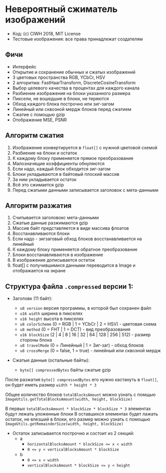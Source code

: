 ﻿# Невероятный сжиматель изображений

* Код: (c) CIWH 2018, MIT License
* Тестовые изображения: все права принадлежат создателям


## Фичи

+ Интерфейс
+ Открытие и сохранение обычных и сжатых изображений
+ 3 цветовых пространства RGB, YCbCr, HSV
+ 2 алгоритма: FastHaarTransform, DiscreteCosineTransform
+ Выбор целевого качества в процентах для каждого канала
+ Разбиение изображения на блоки указанного размера
+ Пиксели, не вошедшие в блоки, не теряются
+ Обход каждого блока построчно или зиг-загом
+ Линейный или сквозной мердж блоков перед сжатием
+ Сжатие с помощью gzip
+ Отображение MSE, PSNR


## Алгоритм сжатия

1. Изображение конвертируется в `float[]` с нужной цветовой схемой
2. Разбиение на блоки и остаток
3. К каждому блоку применяется прямое преобразование
4. Малозначящие коэффициенты обнуляются
4. Если надо, каждый блок обходится зиг-загом
5. Блоки укладываются в байтовый плоский массив
6. За ним укладывается остаток
7. Всё это сжимается gzip
8. Перед сжатыми данными записывается заголовок c мета-данными


## Алгоритм разжатия

1. Считывается заголовокс мета-данными
2. Сжатые данные разжимаются gzip
3. Массив байт представляется в виде массива флоатов
4. Восстанавливаются блоки
5. Если надо - зигзаговый обход блоков восстанавливается на линейный
6. К каждому блоку применяется обратное преобразование
7. Блоки восстанавливаются в изображение
8. В изображение дописывается остаток
9. float[] с получившимися данными переводится в Image и отображается на экране


## Структура файла `.compressed` версии 1:

* Заголовк (11 байт):
  * `u8 version` версия программы, в которой был сохранен файл
  * `u16 width` ширина в пикселях
  * `u16 height` высота в пикселях
  * `u8 colorScheme` (0 = RGB | 1 = YCbCr | 2 = HSV) - цветовая схема
  * `u8 method` (0 = FHT | 1 = DCT) - вид преобразования
  * `u16 blockSize` (2 | 4 | 8 | 16 | 32 | 64 | 128 | 256 | 512) - размер стороны блока
  * `u8 travelMode` (0 = Линейный | 1 = Зиг-заг) - обход блоков
  * `u8 crossMerge` (0 = false, 1 = true) - линейный или сквозной мердж

* Сжатые данные (остальные байты):
  * `byte[] compressedBytes` байты сжатые gzip

После разжатия `byte[] compressedBytes` его нужно кастануть в `float[]`, он будет иметь размер `width * height * 3`

Общее количество блоков `totalBlocksAmount` можно узнать с помщью `ImageUtils.getTotalBlocksAmount(width, height, blockSize)`

В первых `totalBlocksAmount * blockSize * blockSize * 3` элементах будут лежать уложенные блоки
В оставшихся элементах будет лажать остаток, не влезший в блоки, его размер можно узнать с помощью `ImageUtils.getRemainderSize(width, height, blockSize)`

* Остаток записывается построчно и состоит из 2 секций:
  * a
    * `horizontalBlocksAmount * blockSize <= x < width`
    * `0 <= y < verticalBlocksAmount * blockSize`
  * b
    * `0 <= x < width`
    * `verticalBlocksAmount * blockSize <= y < height`